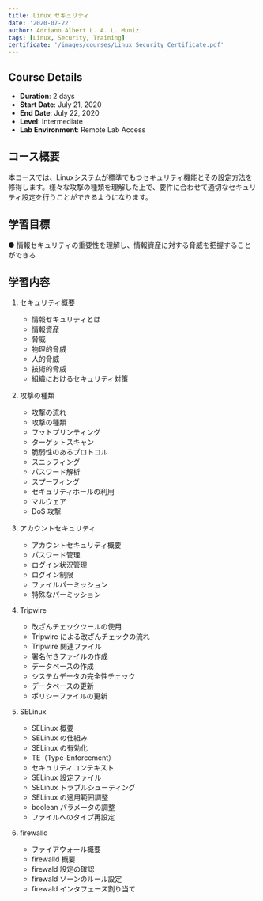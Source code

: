 ```yaml
---
title: Linux セキュリティ
date: '2020-07-22'
author: Adriano Albert L. A. L. Muniz
tags: [Linux, Security, Training]
certificate: '/images/courses/Linux Security Certificate.pdf'
---
```


## Course Details
- **Duration**: 2 days
- **Start Date**: July 21, 2020
- **End Date**: July 22, 2020
- **Level**: Intermediate
- **Lab Environment**: Remote Lab Access


## コース概要
本コースでは、Linuxシステムが標準でもつセキュリティ機能とその設定方法を修得します。様々な攻撃の種類を理解した上で、要件に合わせて適切なセキュリティ設定を行うことができるようになります。

## 学習目標
● 情報セキュリティの重要性を理解し、情報資産に対する脅威を把握することができる

## 学習内容
1. セキュリティ概要
   - 情報セキュリティとは  
   - 情報資産  
   - 脅威  
   - 物理的脅威  
   - 人的脅威  
   - 技術的脅威  
   - 組織におけるセキュリティ対策

2. 攻撃の種類
   - 攻撃の流れ  
   - 攻撃の種類  
   - フットプリンティング  
   - ターゲットスキャン  
   - 脆弱性のあるプロトコル  
   - スニッフィング  
   - パスワード解析  
   - スプーフィング  
   - セキュリティホールの利用  
   - マルウェア  
   - DoS 攻撃

3. アカウントセキュリティ
   - アカウントセキュリティ概要  
   - パスワード管理  
   - ログイン状況管理  
   - ログイン制限  
   - ファイルパーミッション  
   - 特殊なパーミッション

4. Tripwire
   - 改ざんチェックツールの使用  
   - Tripwire による改ざんチェックの流れ  
   - Tripwire 関連ファイル  
   - 署名付きファイルの作成  
   - データベースの作成  
   - システムデータの完全性チェック  
   - データベースの更新  
   - ポリシーファイルの更新

5. SELinux
   - SELinux 概要  
   - SELinux の仕組み  
   - SELinux の有効化  
   - TE（Type-Enforcement）  
   - セキュリティコンテキスト  
   - SELinux 設定ファイル  
   - SELinux トラブルシューティング  
   - SELinux の適用範囲調整  
   - boolean パラメータの調整  
   - ファイルへのタイプ再設定

6. firewalld
   - ファイアウォール概要  
   - firewalld 概要  
   - firewald 設定の確認  
   - firewald ゾーンのルール設定  
   - firewald インタフェース割り当て

 